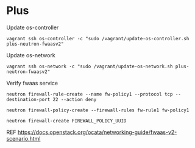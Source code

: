 # Plus

Update os-controller

```
vagrant ssh os-controller -c "sudo /vagrant/update-os-controller.sh plus-neutron-fwaasv2"
```

Update os-network

```
vagrant ssh os-network -c "sudo /vagrant/update-os-network.sh plus-neutron-fwaasv2"
```

Verify fwaas service

```
neutron firewall-rule-create --name fw-policy1 --protocol tcp --destination-port 22 --action deny

neutron firewall-policy-create --firewall-rules fw-rule1 fw-policy1

neutron firewall-create FIREWALL_POLICY_UUID
```

REF https://docs.openstack.org/ocata/networking-guide/fwaas-v2-scenario.html
